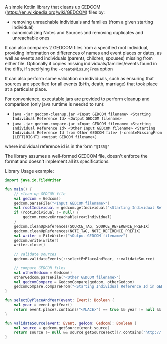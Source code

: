 A simple Kotlin library that cleans up GEDCOM (https://en.wikipedia.org/wiki/GEDCOM) files by:
* removing unreachable individuals and families (from a given starting individual)
* canonicalizing Notes and Sources and removing duplicates and unreachable ones

It can also compares 2 GEDCOM files from a specified root individual, providing information on differences of names and event places or dates, as well as events and individuals (parents, children, spouses) missing from either file. Optionally it copies missing individuals/families/events found in the diffs, if specifying the ```-createMissingFrom``` option

It can also perform some validation on individuals, such as ensuring that sources are specified for all events (birth, death, marriage) that took place at a particular place.

For convenience, executable jars are provided to perform cleanup and comparison (only java runtime is needed to run):
* ```java -jar gedcom-cleanup.jar <Input GEDCOM filename> <Starting Individual Reference Id> <Output GEDCOM filename>```
* ```java -jar gedcom-compare.jar <Input GEDCOM filename> <Starting Individual Reference Id> <Other Input GEDCOM filename> <Starting Individual Reference Id from Other GEDCOM file> [-createMissingFrom {LEFT|RIGHT} <output GEDCOM filename>]```

where individual reference id is in the form ```"@I35@"```

The library assumes a well-formed GEDCOM file, doesn't enforce the format and doesn't implement all its specifications.

Library Usage example:
```kotlin
import java.io.FileWriter

fun main() {
    // clean up GEDCOM file
    val gedcom = Gedcom()
    gedcom.parseFile("<Input GEDCOM filename>")
    val rootIndividual = gedcom.getIndividual("<Starting Individual Reference Id>")
    if (rootIndividual != null) {
        gedcom.removeUnreachable(rootIndividual)
    }
    gedcom.cleanUpReferences(SOURCE_TAG, SOURCE_REFERENCE_PREFIX)
    gedcom.cleanUpReferences(NOTE_TAG, NOTE_REFERENCE_PREFIX)
    val writer = FileWriter("<Output GEDCOM filename>")
    gedcom.write(writer)
    writer.close()
 
    // validate sources
    gedcom.validateEvents(::selectByPlaceAndYear, ::validateSource)

    // compare GEDCOM files
    val otherGedcom = Gedcom()
    otherGedcom.parseFile("<Other GEDCOM filename>")
    val gedcomCompare = GedcomCompare(gedcom, otherGedcom)
    gedcomCompare.compareFrom("<Starting Individual Reference Id in GEDCOM file>", "<Starting Individual Reference Id in other GEDCOM file>")
}

fun selectByPlaceAndYear(event: Event): Boolean {
    val year = event.getYear()
    return event.place?.contains("<PLACE>") == true && year != null && year >= <FROM YEAR> && year <= <TO YEAR>
}

fun validateSource(event: Event, gedcom: Gedcom): Boolean {
    val source = gedcom.getSource(event.source)
    return source != null && source.getSourceText()?.contains("http://...") == true
}

```
